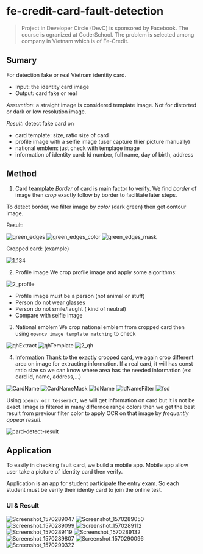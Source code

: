 # fe-credit-card-fault-detection

> Project in Developer Circle (DevC) is sponsored by Facebook. The course is ogranized at CoderSchool. 
 The problem is selected among company in Vietnam which is of Fe-Credit.

## Sumary
For detection fake or real Vietnam identity card.

 - Input: the identity card image
 - Output: card fake or real

*Assumtion*: a straight image is considered template image. Not for distorted or dark or low resolution image.

*Result*: detect fake card on
  
   * card template: size, ratio size of card
   * profile image with a selfie image (user capture thier picture manually)
   * national emblem: just check with templage image
   * information of identity card: Id number, full name, day of birth, address
 
## Method
1. Card teamplate
_Border_ of card is main factor to verify. We find *border* of image then *crop* exactly follow by border to facilitate later steps.

To detect border, we filter image by _color_ (dark green) then get contour image. 

Result: 

![green_edges](https://user-images.githubusercontent.com/24609363/71159542-64283d00-2278-11ea-9bb9-0fe910816e6c.jpg)
![green_edges_color](https://user-images.githubusercontent.com/24609363/71159543-64283d00-2278-11ea-93e5-197a01c6576b.jpg)
![green_edges_mask](https://user-images.githubusercontent.com/24609363/71159546-65596a00-2278-11ea-89f4-9d003ce49e0f.jpg)

Cropped card: (example)

![1_134](https://user-images.githubusercontent.com/24609363/71180424-c4cd6f00-22a4-11ea-934c-e2cff53660d9.png)

2. Profile image
We crop profile image and apply some algorithms:

![2_profile](https://user-images.githubusercontent.com/24609363/71182329-7cb04b80-22a8-11ea-9e07-0110930b1b26.png)

 * Profile image must be a person (not animal or stuff)
 * Person do not wear glasses
 * Person do not smile/laught ( kind of neutral)
 * Compare with selfie image 
 
3. National emblem
We crop national emblem from cropped card then using `opencv image template matching` to check

![qhExtract](https://user-images.githubusercontent.com/24609363/71182373-905bb200-22a8-11ea-8438-9d18cf844879.png)
![qhTemplate](https://user-images.githubusercontent.com/24609363/71182374-905bb200-22a8-11ea-8f4d-c92300f7a4d7.png)
![2_qh](https://user-images.githubusercontent.com/24609363/71182394-9baedd80-22a8-11ea-9b00-9570fa5c0e7a.jpg)

4. Information
Thank to the exactly cropped card, we again crop different area on image for extracting information. If a real card, it will has const ratio size so we can know where area has  the needed information (ex: card id, name, address,...)

![CardName](https://user-images.githubusercontent.com/24609363/71181658-2ee71380-22a7-11ea-8ad6-09ae52768d11.jpg)
![CardNameMask](https://user-images.githubusercontent.com/24609363/71181659-2ee71380-22a7-11ea-87da-65e20e0c12a5.jpg)
![IdName](https://user-images.githubusercontent.com/24609363/71181662-2f7faa00-22a7-11ea-84f9-05eb39142407.jpg)
![IdNameFilter](https://user-images.githubusercontent.com/24609363/71181663-2f7faa00-22a7-11ea-8778-34dcec7dd28a.jpg)
![fsd](https://user-images.githubusercontent.com/24609363/71181680-34dcf480-22a7-11ea-9c74-3f2dd8344e36.jpg)

Using `opencv ocr tesseract`, we will get information on card but it is not be exact. Image is filtered in many differnce range colors then we get the best result from previour filter color to apply OCR on that image by *frequently appear resutl*.

![card-detect-result](https://user-images.githubusercontent.com/24609363/71182147-22af8600-22a8-11ea-8099-3b82ef31fff5.jpg)

## Application
To easily in checking fault card, we build a mobile app. Mobile app allow user take a picture of identity card then verify.

Application is an app for student participate the entry exam. So each student must be verify their identiy card to join the online test.

### UI & Result

![Screenshot_1570289047](https://user-images.githubusercontent.com/24609363/71158349-5c679900-2276-11ea-887c-c4d476983876.png)
![Screenshot_1570289050](https://user-images.githubusercontent.com/24609363/71158350-5c679900-2276-11ea-8165-2c4c46701fb5.png)
![Screenshot_1570289099](https://user-images.githubusercontent.com/24609363/71158351-5c679900-2276-11ea-9d88-92e23ced597f.png)
![Screenshot_1570289112](https://user-images.githubusercontent.com/24609363/71158352-5d002f80-2276-11ea-971a-bb472873dbf1.png)
![Screenshot_1570289119](https://user-images.githubusercontent.com/24609363/71158353-5d002f80-2276-11ea-99cb-17eae500efc7.png)
![Screenshot_1570289132](https://user-images.githubusercontent.com/24609363/71158354-5d98c600-2276-11ea-88f2-c467a37088b1.png)
![Screenshot_1570289807](https://user-images.githubusercontent.com/24609363/71158923-5cb46400-2277-11ea-98f7-967a86f3ae3c.jpg)
![Screenshot_1570290096](https://user-images.githubusercontent.com/24609363/71158357-5d98c600-2276-11ea-8b4a-f3a2bf210228.png)
![Screenshot_1570290322](https://user-images.githubusercontent.com/24609363/71158358-5e315c80-2276-11ea-8396-2e477acff0c0.png)

